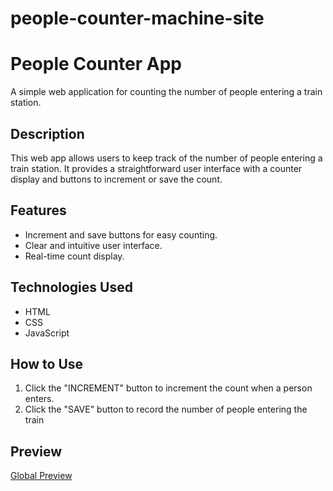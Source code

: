 # people-counter-machine-site
# People Counter App

A simple web application for counting the number of people entering a train station.

## Description

This web app allows users to keep track of the number of people entering a train station. It provides a straightforward user interface with a counter display and buttons to increment or save the count.

## Features

- Increment and save buttons for easy counting.
- Clear and intuitive user interface.
- Real-time count display.

## Technologies Used

- HTML
- CSS
- JavaScript

## How to Use

1. Click the "INCREMENT" button to increment the count when a person enters.
2. Click the "SAVE" button to record the number of people entering the train

## Preview

[Global Preview](<your-project-link>)
